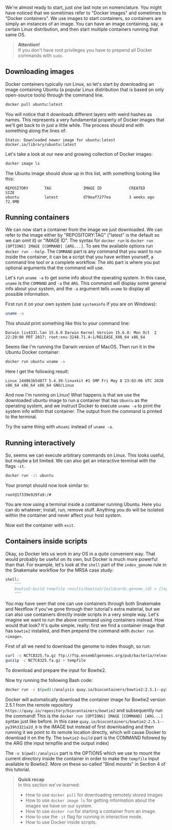 We're almost ready to start, just one last note on nomenclature. You might have
noticed that we sometimes refer to "Docker images" and sometimes to "Docker
containers". We use images to start containers, so containers are simply an
instances of an image. You can have an image containing, say, a certain
Linux distribution, and then start multiple containers running that
same OS.

> **Attention!** <br>
> If you don't have root privileges you have to prepend all Docker commands
> with `sudo`.

## Downloading images

Docker containers typically run Linux, so let's start by downloading an image
containing Ubuntu (a popular Linux distribution that is based on only
open-source tools) through the command line.

```bash
docker pull ubuntu:latest
```

You will notice that it downloads different layers with weird hashes as names.
This represents a very fundamental property of Docker images that we'll get
back to in just a little while. The process should end with something along the
lines of:

```no-highlight
Status: Downloaded newer image for ubuntu:latest
docker.io/library/ubuntu:latest
```

Let's take a look at our new and growing collection of Docker images:

```bash
docker image ls
```

The Ubuntu image should show up in this list, with something looking like this:

```
REPOSITORY       TAG              IMAGE ID            CREATED             SIZE
ubuntu           latest           d70eaf7277ea        3 weeks ago         72.9MB
```

## Running containers

We can now start a container from the image we just downloaded. We can refer to
the image either by "REPOSITORY:TAG" ("latest" is the default so we can omit
it) or "IMAGE ID". The syntax for `docker run` is `docker run [OPTIONS] IMAGE
[COMMAND] [ARG...]`. To see the available options run `docker run --help`.
The `COMMAND` part is any command that you want to run inside the container,
it can be a script that you have written yourself, a command line tool or a
complete workflow. The `ARG` part is where you put optional arguments that
the command will use.

Let's run `uname -a` to get some info about the operating system. In this
case, `uname` is the `COMMAND` and `-a` the `ARG`. This command will display
some general info about your system, and the `-a` argument tells `uname` to
display all possible information.

First run it on your own system (use `systeminfo` if you are on Windows):

```bash
uname -a
```

This should print something like this to your command line:

```no-highlight
Darwin liv433l.lan 15.6.0 Darwin Kernel Version 15.6.0: Mon Oct  2 22:20:08 PDT 2017; root:xnu-3248.71.4~1/RELEASE_X86_64 x86_64
```

Seems like I'm running the Darwin version of MacOS. Then run it in the Ubuntu
Docker container:

```bash
docker run ubuntu uname -a
```

Here I get the following result:

```no-highlight
Linux 24d063b5d877 5.4.39-linuxkit #1 SMP Fri May 8 23:03:06 UTC 2020 x86_64 x86_64 x86_64 GNU/Linux
```

And now I'm running on Linux! What happens is that we use the downloaded
ubuntu image to run a container that has `Ubuntu` as the operating system,
and we instruct Docker to execute `uname -a` to print the system info within
that container. The output from the command is printed to the terminal.

Try the same thing with `whoami` instead of `uname -a`.

## Running interactively

So, seems we can execute arbitrary commands on Linux. This looks useful, but
maybe a bit limited. We can also get an interactive terminal with the flags
`-it`.

```bash
docker run -it ubuntu
```

Your prompt should now look similar to:

```no-highlight
root@1f339e929fa9:/#
```

You are now using a terminal inside a container running Ubuntu. Here you can
do whatever; install, run, remove stuff. Anything you do will be isolated
within the container and never affect your host system.

Now exit the container with `exit`.

## Containers inside scripts

Okay, so Docker lets us work in any OS in a quite convenient way. That would
probably be useful on its own, but Docker is much more powerful than that. For
example, let's look at the `shell` part of the `index_genome` rule in
the Snakemake workflow for the MRSA case study:

```python
shell:
    """
    bowtie2-build tempfile results/bowtie2/{wildcards.genome_id} > {log}
    """
```

You may have seen that one can use containers through both Snakemake and
Nextflow if you've gone through their tutorial's extra material, but we can
also use containers directly inside scripts in a very simple way. Let's imagine
we want to run the above command using containers instead. How would that look?
It's quite simple, really: first we find a container image that has `bowtie2`
installed, and then prepend the command with `docker run <image>`.

First of all we need to download the genome to index though, so run:
```bash
curl -o NCTC8325.fa.gz ftp://ftp.ensemblgenomes.org/pub/bacteria/release-37/fasta/bacteria_18_collection/staphylococcus_aureus_subsp_aureus_nctc_8325/dna//Staphylococcus_aureus_subsp_aureus_nctc_8325.ASM1342v1.dna_rm.toplevel.fa.gz
gunzip -c NCTC8325.fa.gz > tempfile
```

To download and prepare the input for Bowtie2.

Now try running the following Bash code:

```bash
docker run -v $(pwd):/analysis quay.io/biocontainers/bowtie2:2.5.1--py39h3321a2d_0 bowtie2-build /analysis/tempfile /analysis/NCTC8325
```

Docker will automatically download the container image for Bowtie2 version
2.5.1 from the remote repository `https://quay.io/repository/biocontainers/bowtie2`
and subsequently run the command! This is the `docker run [OPTIONS] IMAGE
[COMMAND] [ARG...]` syntax just like before. In this case
`quay.io/biocontainers/bowtie2:2.5.1--py39h3321a2d_0` is the IMAGE but
instead of first downloading and then running it we point to its remote
location directly, which will cause Docker to download it on
the fly. The `bowtie2-build` part is the COMMAND followed by the ARG (the
input tempfile and the output index)

The `-v $(pwd):/analysis` part is the OPTIONS which we use to mount the current
directory inside the container in order to make the `tempfile` input available
to Bowtie2. More on these so-called "Bind mounts" in Section 4 of this tutorial.

> **Quick recap** <br>
> In this section we've learned:
>
> - How to use `docker pull` for downloading remotely stored images
> - How to use `docker image ls` for getting information about the images we
>   have on our system.
> - How to use `docker run` for starting a container from an image.
> - How to use the `-it` flag for running in interactive mode.
> - How to use Docker inside scripts.
